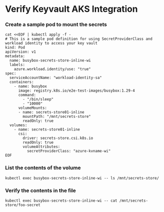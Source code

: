 # Verify Keyvault AKS Integration

### Create a sample pod to mount the secrets

```
cat <<EOF | kubectl apply -f -
# This is a sample pod definition for using SecretProviderClass and workload identity to access your key vault
kind: Pod
apiVersion: v1
metadata:
  name: busybox-secrets-store-inline-wi
  labels:
    azure.workload.identity/use: "true"
spec:
  serviceAccountName: "workload-identity-sa"
  containers:
    - name: busybox
      image: registry.k8s.io/e2e-test-images/busybox:1.29-4
      command:
        - "/bin/sleep"
        - "10000"
      volumeMounts:
      - name: secrets-store01-inline
        mountPath: "/mnt/secrets-store"
        readOnly: true
  volumes:
    - name: secrets-store01-inline
      csi:
        driver: secrets-store.csi.k8s.io
        readOnly: true
        volumeAttributes:
          secretProviderClass: "azure-kvname-wi"
EOF
```

### List the contents of the volume

```
kubectl exec busybox-secrets-store-inline-wi -- ls /mnt/secrets-store/
```

### Verify the contents in the file

```
kubectl exec busybox-secrets-store-inline-wi -- cat /mnt/secrets-store/foo-secret
```